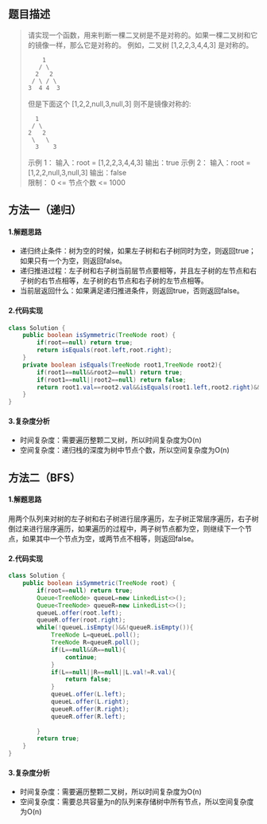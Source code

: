 ## 题目描述
> 请实现一个函数，用来判断一棵二叉树是不是对称的。如果一棵二叉树和它的镜像一样，那么它是对称的。
> 例如，二叉树 [1,2,2,3,4,4,3] 是对称的。
>
>         1    
>        / \   
>       2   2  
>      / \ / \ 
>     3  4 4  3 
>
>
> 但是下面这个 [1,2,2,null,3,null,3] 则不是镜像对称的:
>
>       1    
>      / \   
>     2   2   
>      \   \    
>       3    3
>
> 示例 1：
> 输入：root = [1,2,2,3,4,4,3] 
> 输出：true 
> 示例 2：
> 输入：root = [1,2,2,null,3,null,3] 
> 输出：false  
> 限制：
> 0 <= 节点个数 <= 1000

## 方法一（递归）
#### 1.解题思路

 - 递归终止条件：树为空的时候，如果左子树和右子树同时为空，则返回true；如果只有一个为空，则返回false。
 - 递归推进过程：左子树和右子树当前层节点要相等，并且左子树的左节点和右子树的右节点相等，左子树的右节点和右子树的左节点相等。
 - 当前层返回什么：如果满足递归推进条件，则返回true，否则返回false。

#### 2.代码实现

```java
class Solution {
    public boolean isSymmetric(TreeNode root) {
        if(root==null) return true;
        return isEquals(root.left,root.right);
    }
    private boolean isEquals(TreeNode root1,TreeNode root2){
        if(root1==null&&root2==null) return true;
        if(root1==null||root2==null) return false;
        return root1.val==root2.val&&isEquals(root1.left,root2.right)&&isEquals(root1.right,root2.left);
    }
}
```
#### 3.复杂度分析
 - 时间复杂度：需要遍历整颗二叉树，所以时间复杂度为O(n)
 - 空间复杂度：递归栈的深度为树中节点个数，所以空间复杂度为O(n)
## 方法二（BFS）
#### 1.解题思路
用两个队列来对树的左子树和右子树进行层序遍历，左子树正常层序遍历，右子树倒过来进行层序遍历，如果遍历的过程中，两子树节点都为空，则继续下一个节点，如果其中一个节点为空，或两节点不相等，则返回false。

#### 2.代码实现

```java
class Solution {
    public boolean isSymmetric(TreeNode root) {
        if(root==null) return true;
        Queue<TreeNode> queueL=new LinkedList<>();
        Queue<TreeNode> queueR=new LinkedList<>();
        queueL.offer(root.left);
        queueR.offer(root.right);
        while(!queueL.isEmpty()&&!queueR.isEmpty()){
            TreeNode L=queueL.poll();
            TreeNode R=queueR.poll();
            if(L==null&&R==null){
                continue;
            }
            if(L==null||R==null||L.val!=R.val){
                return false;
            }
            queueL.offer(L.left);
            queueL.offer(L.right);
            queueR.offer(R.right);
            queueR.offer(R.left);
            
        }
        return true;
    }
}
```
#### 3.复杂度分析
 - 时间复杂度：需要遍历整颗二叉树，所以时间复杂度为O(n)
 - 空间复杂度：需要总共容量为n的队列来存储树中所有节点，所以空间复杂度为O(n)
